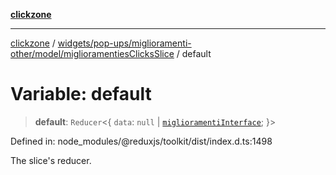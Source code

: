 [**clickzone**](../../../../../../README.md)

***

[clickzone](../../../../../../README.md) / [widgets/pop-ups/miglioramenti-other/model/miglioramentiesClicksSlice](../README.md) / default

# Variable: default

> **default**: `Reducer`\<\{ `data`: `null` \| [`miglioramentiInterface`](../../../../../clicker-shop/model/miglioramentiSlice/interfaces/miglioramentiInterface.md); \}\>

Defined in: node\_modules/@reduxjs/toolkit/dist/index.d.ts:1498

The slice's reducer.
